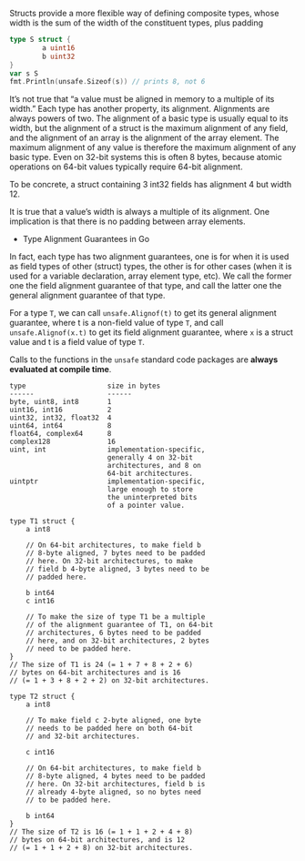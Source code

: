 
Structs provide a more flexible way of defining composite types, whose width is the sum of the width of the constituent types, plus padding

```go
type S struct {
        a uint16
        b uint32
}
var s S
fmt.Println(unsafe.Sizeof(s)) // prints 8, not 6
```

It’s not true that “a value must be aligned in memory to a multiple of its width.” Each type has another property, its alignment. 
Alignments are always powers of two. The alignment of a basic type is usually equal to its width, but the alignment of a struct is the maximum alignment of any field, and the alignment of an array is the alignment of the array element. The maximum alignment of any value is therefore the maximum alignment of any basic type. Even on 32-bit systems this is often 8 bytes, because atomic operations on 64-bit values typically require 64-bit alignment.

To be concrete, a struct containing 3 int32 fields has alignment 4 but width 12.

It is true that a value’s width is always a multiple of its alignment. One implication is that there is no padding between array elements.

- Type Alignment Guarantees in Go

In fact, each type has two alignment guarantees, one is for when it is used as field types of other (struct) types, the other is for other cases (when it is used for a variable declaration, array element type, etc). We call the former one the field alignment guarantee of that type, and call the latter one the general alignment guarantee of that type.

For a type `T`, we can call `unsafe.Alignof(t)` to get its general alignment guarantee, where t is a non-field value of type `T`, and call `unsafe.Alignof(x.t)` to get its field alignment guarantee, where `x` is a struct value and t is a field value of type `T`.

Calls to the functions in the `unsafe` standard code packages are **always evaluated at compile time**.

```
type                    size in bytes
------                  ------
byte, uint8, int8       1
uint16, int16           2
uint32, int32, float32  4
uint64, int64           8
float64, complex64      8
complex128              16
uint, int               implementation-specific,
                        generally 4 on 32-bit
                        architectures, and 8 on
                        64-bit architectures.
uintptr                 implementation-specific,
                        large enough to store
                        the uninterpreted bits
                        of a pointer value.
```

```
type T1 struct {
	a int8

	// On 64-bit architectures, to make field b
	// 8-byte aligned, 7 bytes need to be padded
	// here. On 32-bit architectures, to make
	// field b 4-byte aligned, 3 bytes need to be
	// padded here.

	b int64
	c int16

	// To make the size of type T1 be a multiple
	// of the alignment guarantee of T1, on 64-bit
	// architectures, 6 bytes need to be padded
	// here, and on 32-bit architectures, 2 bytes
	// need to be padded here.
}
// The size of T1 is 24 (= 1 + 7 + 8 + 2 + 6)
// bytes on 64-bit architectures and is 16
// (= 1 + 3 + 8 + 2 + 2) on 32-bit architectures.

type T2 struct {
	a int8

	// To make field c 2-byte aligned, one byte
	// needs to be padded here on both 64-bit
	// and 32-bit architectures.

	c int16

	// On 64-bit architectures, to make field b
	// 8-byte aligned, 4 bytes need to be padded
	// here. On 32-bit architectures, field b is
	// already 4-byte aligned, so no bytes need
	// to be padded here.

	b int64
}
// The size of T2 is 16 (= 1 + 1 + 2 + 4 + 8)
// bytes on 64-bit architectures, and is 12
// (= 1 + 1 + 2 + 8) on 32-bit architectures.
```

